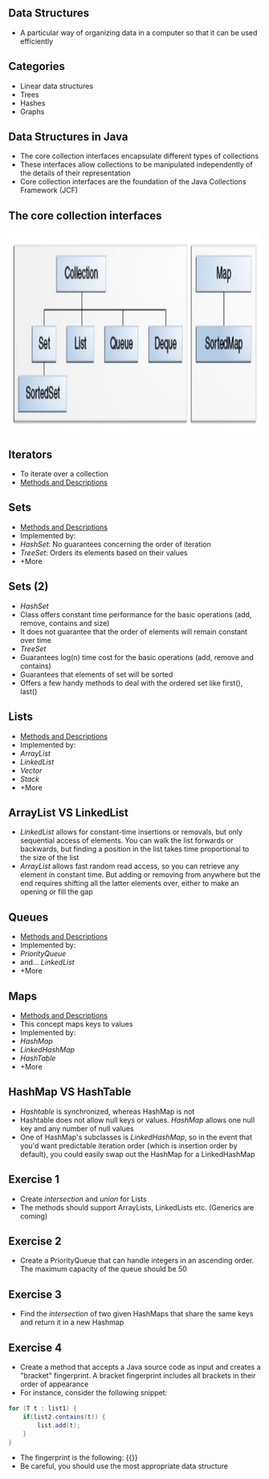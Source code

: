 ## Data Structures
* A particular way of organizing data in a computer so that it can be used efficiently


## Categories
* Linear data structures
* Trees
* Hashes
* Graphs


## Data Structures in Java
* The core collection interfaces encapsulate different types of collections
* These interfaces allow collections to be manipulated independently
of the details of their representation
* Core collection interfaces are the foundation of the Java Collections Framework (JCF)


## The core collection interfaces
<img src=media/coreInterfaces.jpg width=900 height=400 /></br>


## Iterators
* To iterate over a collection
* [Methods and Descriptions](https://docs.oracle.com/javase/8/docs/api/java/util/Iterator.html)


## Sets
* [Methods and Descriptions](https://docs.oracle.com/javase/8/docs/api/java/util/Set.html)
* Implemented by:
 * *HashSet*: No guarantees concerning the order of iteration
 * *TreeSet*: Orders its elements based on their values
 * +More


## Sets (2)
* *HashSet*
 * Class offers constant time performance for the basic operations
 (add, remove, contains and size)
 * It does not guarantee that the order of elements will remain constant over time
* *TreeSet*
 * Guarantees log(n) time cost for the basic operations
 (add, remove and contains)
 * Guarantees that elements of set will be sorted
 * Offers a few handy methods to deal with the ordered set like first(), last()


## Lists
* [Methods and Descriptions](https://docs.oracle.com/javase/8/docs/api/java/util/List.html)
* Implemented by:
 * *ArrayList*
 * *LinkedList*
 * *Vector*
 * *Stack*
 * +More


## ArrayList VS LinkedList
* *LinkedList<E>* allows for constant-time insertions or removals,
but only sequential access of elements.
You can walk the list forwards or backwards,
but finding a position in the list takes time proportional to the size of the list
* *ArrayList<E>* allows fast random read access,
so you can retrieve any element in constant time.
But adding or removing from anywhere but the end requires
shifting all the latter elements over, either to make an opening or fill the gap


## Queues
* [Methods and Descriptions](https://docs.oracle.com/javase/8/docs/api/java/util/Queue.html)
* Implemented by:
 * *PriorityQueue*
 * and... *LinkedList*
 * +More


## Maps
* [Methods and Descriptions](https://docs.oracle.com/javase/8/docs/api/java/util/Map.html)
* This concept maps keys to values
* Implemented by:
 * *HashMap*
 * *LinkedHashMap*
 * *HashTable*
 * +More


## HashMap VS HashTable
* *Hashtable* is synchronized, whereas HashMap is not
* Hashtable does not allow null keys or values.
*HashMap* allows one null key and any number of null values
* One of HashMap's subclasses is *LinkedHashMap*,
so in the event that you'd want predictable iteration order
(which is insertion order by default),
you could easily swap out the HashMap for a LinkedHashMap


## Exercise 1
* Create *intersection* and *union* for Lists
* The methods should support ArrayLists, LinkedLists etc.
(Generics are coming)


## Exercise 2
* Create a PriorityQueue that can handle
integers in an ascending order.
The maximum capacity of the queue should be 50


## Exercise 3
* Find the *intersection* of two given HashMaps that
share the same keys and return it in a new Hashmap


## Exercise 4
* Create a method that accepts a Java source code as input
and creates a "bracket" fingerprint. A bracket fingerprint
includes all brackets in their order of appearance
* For instance, consider the following snippet:
```java
for (T t : list1) {
	if(list2.contains(t)) {
		list.add(t);
	}
}
```
* The fingerprint is the following: {{}}
* Be careful, you should use the most appropriate
data structure